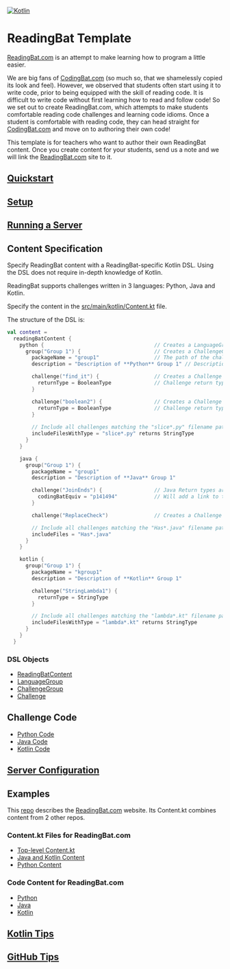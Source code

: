 [![Kotlin](https://img.shields.io/badge/%20language-Kotlin-red.svg)](https://kotlinlang.org/)

# ReadingBat Template

[ReadingBat.com](https://www.readingbat.com) is an attempt to make learning how to program a little easier.

We are big fans of [CodingBat.com](https://codingbat.com) (so much so, that we 
shamelessly copied its look and feel). However, we observed that students often 
start using it to write code, prior to being equipped with the skill of reading code. 
It is difficult to write code without first learning how to read and follow code! 
So we set out to create ReadingBat.com, which attempts to make students comfortable 
reading code challenges and learning code idioms. Once a student is comfortable with 
reading code, they can head straight for [CodingBat.com](https://codingbat.com)
and move on to authoring their own code!

This template is for teachers who want to author their own ReadingBat content. 
Once you create content for your students, send us a note and we will link the 
[ReadingBat.com](https://www.readingbat.com) site to it.

## [Quickstart](https://github.com/readingbat/readingbat-template/wiki/Quickstart)

## [Setup](https://github.com/readingbat/readingbat-template/wiki/Setup)

## [Running a Server](https://github.com/readingbat/readingbat-template/wiki/Running-a-Server)

## Content Specification

Specify ReadingBat content with a ReadingBat-specific Kotlin DSL. 
Using the DSL does not require in-depth knowledge of Kotlin.

ReadingBat supports challenges written in 3 languages: Python, Java and Kotlin.

Specify the content in the [src/main/kotlin/Content.kt](./src/main/kotlin/Content.kt) file.

The structure of the DSL is:
```kotlin
val content = 
  readingBatContent { 
    python {                                    // Creates a LanguageGroup object
      group("Group 1") {                        // Creates a ChallengeGroup named "Group 1"
        packageName = "group1"                  // The path of the challenges in this group
        description = "Description of **Python** Group 1" // Descriptions support markdown

        challenge("find_it") {                  // Creates a Challenge for group1/find_it.py
          returnType = BooleanType              // Challenge return type
        }

        challenge("boolean2") {                 // Creates a Challenge for group1/boolean2.py
          returnType = BooleanType              // Challenge return type
        }
        
        // Include all challenges matching the "slice*.py" filename pattern
        includeFilesWithType = "slice*.py" returns StringType  
      }
    }

    java {
      group("Group 1") {
        packageName = "group1"
        description = "Description of **Java** Group 1"

        challenge("JoinEnds") {                 // Java Return types are inferred from the code
          codingBatEquiv = "p141494"            // Will add a link to this codingbat.com challenge
        }

        challenge("ReplaceCheck")               // Creates a Challenge for group1/ReplaceCheck.java

        // Include all challenges matching the "Has*.java" filename pattern
        includeFiles = "Has*.java"
      }
    }

    kotlin {
      group("Group 1") {
        packageName = "kgroup1"
        description = "Description of **Kotlin** Group 1"

        challenge("StringLambda1") {
          returnType = StringType
        }

        // Include all challenges matching the "lambda*.kt" filename pattern
        includeFilesWithType = "lambda*.kt" returns StringType
      }
    }
  }
```

### DSL Objects

* [ReadingBatContent](https://github.com/readingbat/readingbat-template/wiki/ReadingBatContent-Objects)
* [LanguageGroup](https://github.com/readingbat/readingbat-template/wiki/LanguageGroup-Objects)
* [ChallengeGroup](https://github.com/readingbat/readingbat-template/wiki/ChallengeGroup-Objects)
* [Challenge](https://github.com/readingbat/readingbat-template/wiki/Challenge-Objects)

## Challenge Code

* [Python Code](https://github.com/readingbat/readingbat-template/wiki/Python-Challenges)
* [Java Code](https://github.com/readingbat/readingbat-template/wiki/Java-Challenges)
* [Kotlin Code](https://github.com/readingbat/readingbat-template/wiki/Kotlin-Challenges)

## [Server Configuration](https://github.com/readingbat/readingbat-template/wiki/Server-Configuration)

## Examples

This [repo](https://github.com/readingbat/readingbat-site) describes the 
[ReadingBat.com](https://readingbat.com) website. 
Its Content.kt combines content from 2 other repos.

### Content.kt Files for ReadingBat.com
* [Top-level Content.kt](https://github.com/readingbat/readingbat-site/blob/master/src/Content.kt)
* [Java and Kotlin Content](https://github.com/readingbat/readingbat-java-content/blob/master/src/main/kotlin/Content.kt)
* [Python Content](https://github.com/readingbat/readingbat-python-content/blob/master/src/Content.kt)

### Code Content for ReadingBat.com
* [Python](https://github.com/readingbat/readingbat-python-content/tree/master/python)
* [Java](https://github.com/readingbat/readingbat-java-content/tree/master/src/main/java)
* [Kotlin](https://github.com/readingbat/readingbat-java-content/tree/master/src/main/kotlin)

## [Kotlin Tips](https://github.com/readingbat/readingbat-template/wiki/Kotlin-Tips)

## [GitHub Tips](https://github.com/readingbat/readingbat-template/wiki/GitHub-Tips)

